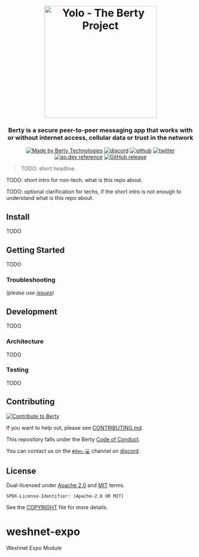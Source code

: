 <h1 align="center">
<br>
  <img src="https://berty.tech/img/berty.svg" alt="Yolo - The Berty Project" height="300px">
  <br>
</h1>

<h3 align="center">Berty is a secure peer-to-peer messaging app that works with or without internet access, cellular data or trust in the network</h3>

<p align="center">
    <a href="https://berty.tech"><img alt="Made by Berty Technologies" src="https://assets.berty.tech/files/badge--10.svg" /></a>
    <a href="https://crpt.fyi/berty-discord"><img alt="discord" src="https://img.shields.io/badge/discord-gray?logo=discord" /></a>
    <a href="https://github.com/berty"><img alt="github" src="https://img.shields.io/badge/@berty-471961?logo=github" /></a>
    <a href="https://twitter.com/berty"><img alt="twitter" src="https://img.shields.io/twitter/follow/berty?label=%40berty&style=flat&logo=twitter" /></a>
    <a href="https://pkg.go.dev/berty.tech/REPLACEME?tab=subdirectories"><img alt="go.dev reference" src="https://img.shields.io/badge/go.dev-reference-007d9c?logo=go&logoColor=white" /></a>
    <a href="https://github.com/berty/REPLACEME/releases"><img alt="GitHub release" src="https://img.shields.io/github/v/release/berty/REPLACEME" /></a>

</p>

> TODO: short headline.

TODO: short intro for non-tech. what is this repo about.

TODO: optional clarification for techs, if the short intro is not enough to understand what is this repo about.

## Install

TODO

## Getting Started

TODO

### Troubleshooting

_(please use [issues](https://github.com/berty/REPLACEME))_

## Development

TODO

### Architecture

TODO

### Testing

TODO

## Contributing

[![Contribute to Berty](https://assets.berty.tech/files/contribute-contribute_v2--Contribute-berty-ultra-light.gif)](https://github.com/berty/community)

If you want to help out, please see [CONTRIBUTING.md](./CONTRIBUTING.md).

This repository falls under the Berty [Code of Conduct](https://github.com/berty/community/blob/master/CODE_OF_CONDUCT.md).

You can contact us on the [`#dev-💻`](https://crpt.fyi/berty-dev-discord) channel on [discord](https://crpt.fyi/berty-discord).

## License

Dual-licensed under [Apache 2.0](https://www.apache.org/licenses/LICENSE-2.0) and [MIT](https://opensource.org/licenses/MIT) terms.

`SPDX-License-Identifier: (Apache-2.0 OR MIT)`

See the [COPYRIGHT](./COPYRIGHT) file for more details.
# weshnet-expo
Weshnet Expo Module
